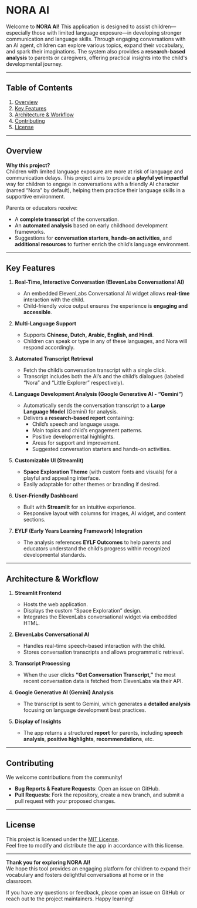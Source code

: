 # NORA AI

Welcome to **NORA AI!** This application is designed to assist children—especially those with limited language exposure—in developing stronger communication and language skills. Through engaging conversations with an AI agent, children can explore various topics, expand their vocabulary, and spark their imaginations. The system also provides a **research-based analysis** to parents or caregivers, offering practical insights into the child's developmental journey.

---

## Table of Contents
1. [Overview](#overview)
2. [Key Features](#key-features)
3. [Architecture & Workflow](#architecture--workflow)
4. [Contributing](#contributing)
5. [License](#license)

---

## Overview

**Why this project?**  
Children with limited language exposure are more at risk of language and communication delays. This project aims to provide a **playful yet impactful** way for children to engage in conversations with a friendly AI character (named “Nora” by default), helping them practice their language skills in a supportive environment. 

Parents or educators receive:
- A **complete transcript** of the conversation.
- An **automated analysis** based on early childhood development frameworks.
- Suggestions for **conversation starters**, **hands-on activities**, and **additional resources** to further enrich the child’s language environment.

---

## Key Features

1. **Real-Time, Interactive Conversation (ElevenLabs Conversational AI)**  
   - An embedded ElevenLabs Conversational AI widget allows **real-time** interaction with the child.  
   - Child-friendly voice output ensures the experience is **engaging and accessible**.  

2. **Multi-Language Support**  
   - Supports **Chinese, Dutch, Arabic, English, and Hindi**.  
   - Children can speak or type in any of these languages, and Nora will respond accordingly.

3. **Automated Transcript Retrieval**  
   - Fetch the child’s conversation transcript with a single click.  
   - Transcript includes both the AI’s and the child’s dialogues (labeled “Nora” and “Little Explorer” respectively).

4. **Language Development Analysis (Google Generative AI - “Gemini”)**  
   - Automatically sends the conversation transcript to a **Large Language Model** (Gemini) for analysis.  
   - Delivers a **research-based report** containing:  
     - Child’s speech and language usage.  
     - Main topics and child’s engagement patterns.  
     - Positive developmental highlights.  
     - Areas for support and improvement.  
     - Suggested conversation starters and hands-on activities.

5. **Customizable UI (Streamlit)**  
   - **Space Exploration Theme** (with custom fonts and visuals) for a playful and appealing interface.  
   - Easily adaptable for other themes or branding if desired.

6. **User-Friendly Dashboard**  
   - Built with **Streamlit** for an intuitive experience.  
   - Responsive layout with columns for images, AI widget, and content sections.

7. **EYLF (Early Years Learning Framework) Integration**  
   - The analysis references **EYLF Outcomes** to help parents and educators understand the child’s progress within recognized developmental standards.

---

## Architecture & Workflow

1. **Streamlit Frontend**  
   - Hosts the web application.  
   - Displays the custom “Space Exploration” design.  
   - Integrates the ElevenLabs conversational widget via embedded HTML.

2. **ElevenLabs Conversational AI**  
   - Handles real-time speech-based interaction with the child.  
   - Stores conversation transcripts and allows programmatic retrieval.

3. **Transcript Processing**  
   - When the user clicks **“Get Conversation Transcript,”** the most recent conversation data is fetched from ElevenLabs via their API.

4. **Google Generative AI (Gemini) Analysis**  
   - The transcript is sent to Gemini, which generates a **detailed analysis** focusing on language development best practices.

5. **Display of Insights**  
   - The app returns a structured **report** for parents, including **speech analysis**, **positive highlights**, **recommendations**, etc.

---

## Contributing

We welcome contributions from the community!  
- **Bug Reports & Feature Requests**: Open an issue on GitHub.  
- **Pull Requests**: Fork the repository, create a new branch, and submit a pull request with your proposed changes.

---

## License

This project is licensed under the [MIT License](LICENSE).  
Feel free to modify and distribute the app in accordance with this license.

---

**Thank you for exploring NORA AI!**  
We hope this tool provides an engaging platform for children to expand their vocabulary and fosters delightful conversations at home or in the classroom.

If you have any questions or feedback, please open an issue on GitHub or reach out to the project maintainers. Happy learning!

